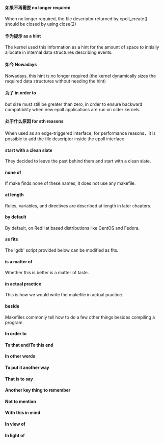 #### 如果不再需要 no longer required
 When no longer required, the file descriptor returned by epoll_create() should be closed by using close(2)
 
#### 作为提示 as a hint
 The kernel used this information as a hint for the amount of space to initially allocate in internal data structures describing events.
 
#### 如今 Nowadays
 Nowadays, this hint is no longer required (the  kernel  dynamically sizes the required data structures without needing the hint)

#### 为了 in order to 
but size must still be greater than zero, in order to ensure backward compatibility when new epoll applications are run on older kernels.

#### 处于什么原因 for sth reasons
When  used as an edge-triggered interface, for performance reasons，it is possible to add the file descriptor inside the epoll interface.

#### start with a clean slate
They decided to leave the past behind them and start with a clean slate.

#### none of
If make finds none of these names, it does not use any makefile.

#### at length
Rules, variables, and directives are described at length in later chapters.

#### by default
By default, on RedHat based distributions like CentOS and Fedora.

#### as fits
The 'gdb' script provided below can be modified as fits.

#### is a matter of
Whether this is better is a matter of taste.

#### in actual practice
This is how we would write the makefile in actual practice.

#### beside
Makefiles commonly tell how to do a few other things besides compiling a program.

#### In order to
#### To that end/To this end
#### In other words
#### To put it another way
#### That is to say
#### Another key thing to remember
#### Not to mention
#### With this in mind
#### In view of
#### In light of
